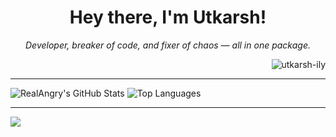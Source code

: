 <h1 align="center">
  Hey there, I'm Utkarsh! 
</h1>

<p align="center">
  <em>Developer, breaker of code, and fixer of chaos — all in one package.</em>
</p>
<p align="right"> <img src="https://komarev.com/ghpvc/?username=utkarsh-ily&label=Profile%20views&color=0e75b6&style=flat" alt="utkarsh-ily" /> </p>

---

<p align="Centre">
  <img src="https://github-readme-stats-utkarsh-ilys-projects.vercel.app/api?username=Utkarsh-ily&show_icons=true&theme=tokyonight&hide_border=true&include_all_commits=true&count_private=true&bg_color=0D1117" alt="RealAngry's GitHub Stats" />
  <img src="https://github-readme-stats-utkarsh-ilys-projects.vercel.app/api/top-langs/?username=Utkarsh-ily&layout=compact&theme=tokyonight&hide_border=true&include_all_commits=true&count_private=true&bg_color=0D1117" alt="Top Languages" />
</p>

---

<p align="left">
  <a href="https://skillicons.dev">
    <img src="https://skillicons.dev/icons?i=ts,js,react,html,css,tailwind,vscode,python,lua,nodejs,mongodb&perline=20" />
  </a>
</p>


